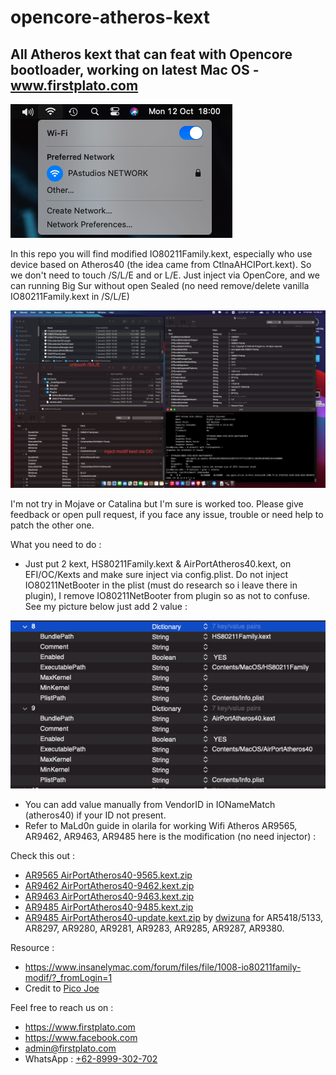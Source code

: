 # opencore-atheros-kext

## All Atheros kext that can feat with Opencore bootloader, working on latest Mac OS - www.firstplato.com

![](https://raw.githubusercontent.com/FIRSTPLATO/opencore-atheros-kext/main/img/2.png)

In this repo you will find modified IO80211Family.kext, especially who use device based on Atheros40 (the idea came from CtlnaAHCIPort.kext). So we don't need to touch /S/L/E and or L/E. Just inject via OpenCore, and we can running Big Sur without open Sealed (no need remove/delete vanilla IO80211Family.kext in /S/L/E)

![](https://raw.githubusercontent.com/FIRSTPLATO/opencore-atheros-kext/main/img/0.png)

I'm not try in Mojave or Catalina but I'm sure is worked too. Please give feedback or open pull request, if you face any issue, trouble or need help to patch the other one.

What you need to do :
- Just put 2 kext, HS80211Family.kext & AirPortAtheros40.kext, on EFI/OC/Kexts and make sure inject via config.plist. Do not inject IO80211NetBooter in the plist (must do research so i leave there in plugin),  I remove IO80211NetBooter from plugin so as not to confuse. See my picture below just add 2 value :

![](https://raw.githubusercontent.com/FIRSTPLATO/opencore-atheros-kext/main/img/1.png)

- You can add value manually from VendorID in IONameMatch (atheros40) if your ID not present.
- Refer to MaLd0n guide in olarila for working Wifi Atheros AR9565, AR9462, AR9463, AR9485 here is the modification (no need injector) :

Check this out :
- [AR9565 AirPortAtheros40-9565.kext.zip](https://github.com/FIRSTPLATO/opencore-atheros-kext/raw/main/kext/AirPortAtheros40-9565.kext.zip)
- [AR9462 AirPortAtheros40-9462.kext.zip](https://github.com/FIRSTPLATO/opencore-atheros-kext/raw/main/kext/AirPortAtheros40-9462.kext.zip)
- [AR9463 AirPortAtheros40-9463.kext.zip](https://github.com/FIRSTPLATO/opencore-atheros-kext/raw/main/kext/AirPortAtheros40-9463.kext.zip)
- [AR9485 AirPortAtheros40-9485.kext.zip](https://github.com/FIRSTPLATO/opencore-atheros-kext/raw/main/kext/AirPortAtheros40-9485.kext.zip)
- [AR9485 AirPortAtheros40-update.kext.zip](https://github.com/FIRSTPLATO/opencore-atheros-kext/raw/main/kext/AirPortAtheros40-update.kext.zip) by [dwizuna](https://github.com/dwizuna) for AR5418/5133, AR8297, AR9280, AR9281, AR9283, AR9285, AR9287, AR9380.

Resource :
- https://www.insanelymac.com/forum/files/file/1008-io80211family-modif/?_fromLogin=1 
- Credit to [Pico Joe](https://www.insanelymac.com/forum/profile/1113740-pico-joe/)

Feel free to reach us on :
- https://www.firstplato.com
- https://www.facebook.com
- admin@firstplato.com
- WhatsApp : [+62-8999-302-702](https://wa.me/628999302702)
